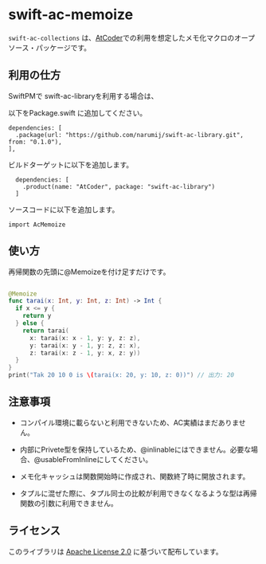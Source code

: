 # swift-ac-memoize

`swift-ac-collections` は、[AtCoder][atcoder]での利用を想定したメモ化マクロのオープソース・パッケージです。

## 利用の仕方

SwiftPMで swift-ac-libraryを利用する場合は、

以下をPackage.swift に追加してください。
```
dependencies: [
  .package(url: "https://github.com/narumij/swift-ac-library.git", from: "0.1.0"),
],
```

ビルドターゲットに以下を追加します。

```
  dependencies: [
    .product(name: "AtCoder", package: "swift-ac-library")
  ]
```

ソースコードに以下を追加します。
```
import AcMemoize
```

## 使い方

再帰関数の先頭に@Memoizeを付け足すだけです。

```swift

@Memoize
func tarai(x: Int, y: Int, z: Int) -> Int {
  if x <= y {
    return y
  } else {
    return tarai(
      x: tarai(x: x - 1, y: y, z: z),
      y: tarai(x: y - 1, y: z, z: x),
      z: tarai(x: z - 1, y: x, z: y))
  }
}
print("Tak 20 10 0 is \(tarai(x: 20, y: 10, z: 0))") // 出力: 20
```

## 注意事項

- コンパイル環境に載らないと利用できないため、AC実績はまだありません。

- 内部にPrivete型を保持しているため、@inlinableにはできません。必要な場合、@usableFromInlineにしてください。

- メモ化キャッシュは関数開始時に作成され、関数終了時に開放されます。

- タプルに混ぜた際に、タプル同士の比較が利用できなくなるような型は再帰関数の引数に利用できません。

## ライセンス

このライブラリは [Apache License 2.0](https://www.apache.org/licenses/LICENSE-2.0) に基づいて配布しています。  

[atcoder]: https://atcoder.jp/

